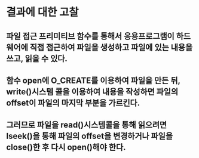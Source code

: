 # 결과에 대한 고찰
## 파일 접근 프리미티브 함수를 통해서 응용프로그램이 하드웨어에 직접 접근하여 파일을 생성하고 파일에 있는 내용을 쓰고, 읽을 수 있다.

## 함수 open에 O_CREATE를 이용하여 파일을 만든 뒤, write()시스템 콜을 이용하여 내용을 작성하면 파일의 offset이 파일의 마지막 부분을 가르킨다.

## 그러므로 파일을 read()시스템콜을 통해 읽으려면 lseek()을 통해 파일의 offset을 변경하거나 파일을 close()한 후 다시 open()해야 한다.
